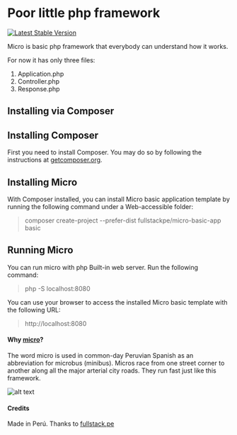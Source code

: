 # Poor little php framework

[![Latest Stable Version](https://poser.pugx.org/fullstackpe/micro/v/stable)](https://packagist.org/packages/fullstackpe/micro)

Micro is basic php framework that everybody can understand how it works.

For now it has only three files:

1. Application.php
2. Controller.php
3. Response.php

## Installing via Composer 

## Installing Composer

First you need to install Composer. You may do so by following the instructions at [getcomposer.org](https://getcomposer.org/download/).

## Installing Micro

With Composer installed, you can install Micro basic application template by running the following command under a Web-accessible folder:

> composer create-project --prefer-dist fullstackpe/micro-basic-app basic

## Running Micro

You can run micro with php Built-in web server. Run the following command:

> php -S localhost:8080

You can use your browser to access the installed Micro basic template with the following URL:

> http://localhost:8080

#### Why [micro](https://en.wikipedia.org/wiki/Transport_in_Lima)?

The word micro is used in common-day Peruvian Spanish as an abbreviation for microbus (minibus). 
Micros race from one street corner to another along all the major arterial city roads. They run fast just like this framework.

![alt text](https://raw.githubusercontent.com/marcomilon/micro-basic-app/master/img/micro.jpg)

#### Credits

Made in Perú. Thanks to [fullstack.pe](https://www.fullstack.pe/)

